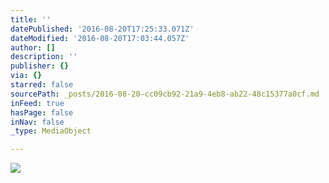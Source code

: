 ```yaml
---
title: ''
datePublished: '2016-08-20T17:25:33.071Z'
dateModified: '2016-08-20T17:03:44.057Z'
author: []
description: ''
publisher: {}
via: {}
starred: false
sourcePath: _posts/2016-08-20-cc09cb92-21a9-4eb8-ab22-48c15377a0cf.md
inFeed: true
hasPage: false
inNav: false
_type: MediaObject

---
```

![](https://the-grid-user-content.s3-us-west-2.amazonaws.com/e04608a8-8390-4efa-b859-6c402f297a84.jpg)